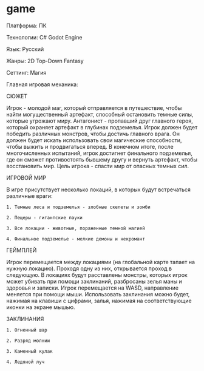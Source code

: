 # game
Платформа: ПК

Технологии: C# Godot Engine

Язык: Русский

Жанры: 2D Top-Down Fantasy

Сеттинг: Магия

Главная игровая механика: 

СЮЖЕТ

Игрок - молодой маг, который отправляется в путешествие, чтобы найти могущественный артефакт, способный остановить темные силы, которые угрожают миру. Антагонист - пропавший друг главного героя, который охраняет артефакт в глубинах подземелья. Игрок должен будет победить различных монстров, чтобы достичь главного врага. Он должен будет искать использовать свои магические способности, чтобы выжить и продвигаться вперед. В конечном итоге, после многочисленных испытаний, игрок достигнет финального подземелья, где он сможет противостоять бывшему другу и вернуть артефакт, чтобы восстановить мир. Цель игрока - спасти мир от опасных темных сил.

ИГРОВОЙ МИР

В игре присутствует несколько локаций, в которых будут встречаться различные враги:

    1. Темные леса и подземелья - злобные скелеты и зомби
    
    2. Пещеры - гигантские пауки
    
    3. Все локации - животные, пораженные темной магией
    
    4. Финальное подземелье - мелкие демоны и некромант


ГЕЙМПЛЕЙ

Игрок перемещается между локациями (на глобальной карте тапает на нужную локацию). Проходя одну из них, открывается проход в следующую. В локациях будут расставлены монстры, которых игрок может убивать при помощи заклинаний, разбросаны зелья маны и здоровья и записки. Игрок перемещается на WASD, направление меняется при помощи мыши. Использовать заклинания можно будет, нажимая на клавиши с цифрами, залья, нажимая на соответствующие иконки на экране мышью.

ЗАКЛИНАНИЯ

    1. Огненный шар
    
    2. Разряд молнии
    
    3. Каменный кулак
    
    4. Ледяной луч
